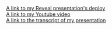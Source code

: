 [A link to my Reveal presentation's deploy](https://macintosha339-typescript-presentation.netlify.app/) </br>
[A link to my Youtube video](https://www.loom.com/share/b28c6a715c5a47d38f4b981caf05ab94) </br>
[A link to the transcript of my presentation](https://github.com/macintosha339/reveal.js/blob/master/transcript.md) </br>